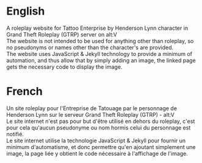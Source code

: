# English
A roleplay website for Tattoo Enterprise by Henderson Lynn character in Grand Theft Roleplay (GTRP) server on alt:V <br>
The website is not intended to be used for anything other than roleplay, so no pseudonyms or names other than the character's are provided. <br>
The website uses JavaScript & Jekyll technology to provide a minimum of automation, and thus allow that by simply adding an image, the linked page gets the necessary code to display the image.

# French
Un site roleplay pour l'Entreprise de Tatouage par le personnage de Henderson Lynn sur le serveur Grand Theft Roleplay (GTRP) - alt:V <br>
Le site internet n'est pas pour but d'être utilisé en dehors du roleplay, c'est pour cela qu'aucun pseudonyme ou nom hormis celui du personnage est notifié. <br>
Le site internet utilise la technologie JavaScript & Jekyll pour fournir un minimum d'automatisme, et donc permettre qu'en ajoutant simplement une image, la page liée y obtient le code nécessaire à l'affichage de l'image.
